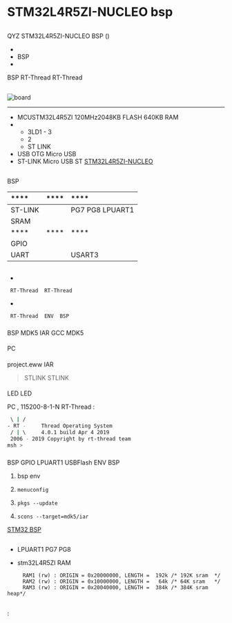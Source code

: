 # STM32L4R5ZI-NUCLEO bsp

## 

 QYZ  STM32L4R5ZI-NUCLEO  BSP () 



- 
- BSP 
- 

 BSP RT-Thread  RT-Thread 

## 



![board](figures/board.bmp)

 **** 

- MCUSTM32L4R5ZI 120MHz2048KB FLASH 640KB RAM
- 
  - 3LD1 - 3
  - 2
  -  ST LINK
- USB OTG Micro USB 
- ST-LINK Micro USB 
 ST  [STM32L4R5ZI-NUCLEO](https://www.st.com/en/evaluation-tools/nucleo-l4r5zi.html)
## 

 BSP 

| ****      		| **** 	| ****                              		|
| :-----------------	| :----------: 	| :-----------------------------------------|
|  ST-LINK  	|          	| PG7 PG8 LPUART1                           |
| SRAM              	|          	|                              				|
| ****     		| **** 	| ****                              		|
| GPIO              	|          	| 											|
| UART              	|          	| USART3                             		|





## 



- 

     RT-Thread  RT-Thread  

- 

     RT-Thread  ENV  BSP 


### 

 BSP  MDK5  IAR  GCC  MDK5 

#### 

 PC

#### 

 project.eww  IAR 

>  STLINK  STLINK 

#### 

 LED  LED 

 PC , 115200-8-1-N RT-Thread :

```bash
 \ | /
- RT -     Thread Operating System
 / | \     4.0.1 build Apr 4 2019
 2006 - 2019 Copyright by rt-thread team
msh >
```
### 

 BSP  GPIO  LPUART1 USBFlash  ENV BSP 

1.  bsp  env 

2. `menuconfig`

3. `pkgs --update`

4. `scons --target=mdk5/iar` 

 [STM32  BSP ](../docs/STM32BSP.md)

## 

- LPUART1 PG7 PG8

- stm32L4R5ZI RAM 

 ```
      RAM1 (rw) : ORIGIN = 0x20000000, LENGTH =  192k /* 192K sram  */
      RAM2 (rw) : ORIGIN = 0x10000000, LENGTH =   64k /* 64K sram   */ 
      RAM3 (rw) : ORIGIN = 0x20040000, LENGTH =  384k /* 384K sram heap*/ 
 ```


## 

:
